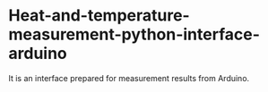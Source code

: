 # Heat-and-temperature-measurement-python-interface-arduino

It is an interface prepared for measurement results from Arduino.
